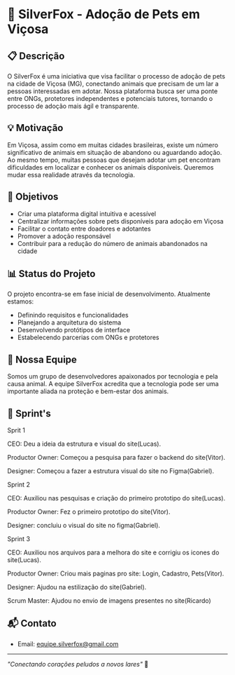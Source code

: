 # 🦊 SilverFox - Adoção de Pets em Viçosa

## 📋 Descrição
O SilverFox é uma iniciativa que visa facilitar o processo de adoção de pets na cidade de Viçosa (MG), conectando animais que precisam de um lar a pessoas interessadas em adotar. Nossa plataforma busca ser uma ponte entre ONGs, protetores independentes e potenciais tutores, tornando o processo de adoção mais ágil e transparente.

## 💡 Motivação
Em Viçosa, assim como em muitas cidades brasileiras, existe um número significativo de animais em situação de abandono ou aguardando adoção. Ao mesmo tempo, muitas pessoas que desejam adotar um pet encontram dificuldades em localizar e conhecer os animais disponíveis. Queremos mudar essa realidade através da tecnologia.

## 🎯 Objetivos
- Criar uma plataforma digital intuitiva e acessível
- Centralizar informações sobre pets disponíveis para adoção em Viçosa
- Facilitar o contato entre doadores e adotantes
- Promover a adoção responsável
- Contribuir para a redução do número de animais abandonados na cidade

## 📊 Status do Projeto
O projeto encontra-se em fase inicial de desenvolvimento. Atualmente estamos:
- Definindo requisitos e funcionalidades
- Planejando a arquitetura do sistema
- Desenvolvendo protótipos de interface
- Estabelecendo parcerias com ONGs e protetores

## 👥 Nossa Equipe
Somos um grupo de desenvolvedores apaixonados por tecnologia e pela causa animal. A equipe SilverFox acredita que a tecnologia pode ser uma importante aliada na proteção e bem-estar dos animais.

## 🤝 Sprint's
Sprit 1

CEO: Deu a ideia da estrutura e visual do site(Lucas).

Productor Owner: Começou a pesquisa para fazer o backend do site(Vitor).

Designer: Começou a fazer a estrutura visual do site no Figma(Gabriel).

Sprint 2

CEO: Auxiliou nas pesquisas e criação do primeiro prototipo do site(Lucas).

Productor Owner: Fez o primeiro prototipo do site(Vitor).

Designer: concluiu o visual do site no figma(Gabriel).

Sprint 3

CEO: Auxiliou nos arquivos para a melhora do site e corrigiu os icones do site(Lucas).

Productor Owner: Criou mais paginas pro site: Login, Cadastro, Pets(Vitor).

Designer: Ajudou na estilização do site(Gabriel).

Scrum Master: Ajudou no envio de imagens presentes no site(Ricardo)

## 📬 Contato
- Email: equipe.silverfox@gmail.com


---
*"Conectando corações peludos a novos lares"* 🐾
